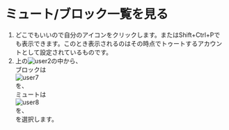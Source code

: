 # ミュート/ブロック一覧を見る

1. どこでもいいので自分のアイコンをクリックします。またはShift+Ctrl+Pでも表示できます。このとき表示されるのはその時点でトゥートするアカウントとして設定されているものです。
1. 上の![user2](https://dl.thedesk.top/media/user2.PNG)の中から、  
ブロックは  
![user7](https://dl.thedesk.top/media/user7.PNG)  
を、  
ミュートは  
![user8](https://dl.thedesk.top/media/user8.PNG)  
を、  
を選択します。

